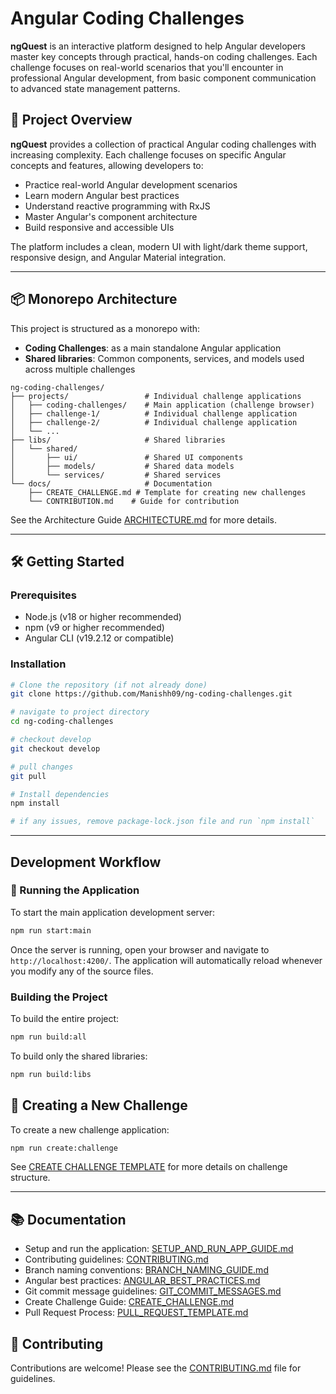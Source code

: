 # Angular Coding Challenges

**ngQuest** is an interactive platform designed to help Angular developers master key concepts through practical, hands-on coding challenges. Each challenge focuses on real-world scenarios that you'll encounter in professional Angular development, from basic component communication to advanced state management patterns.

## 🚀 Project Overview

**ngQuest** provides a collection of practical Angular coding challenges with increasing complexity. Each challenge focuses on specific Angular concepts and features, allowing developers to:

- Practice real-world Angular development scenarios
- Learn modern Angular best practices
- Understand reactive programming with RxJS
- Master Angular's component architecture
- Build responsive and accessible UIs

The platform includes a clean, modern UI with light/dark theme support, responsive design, and Angular Material integration.

---

## 📦 Monorepo Architecture

This project is structured as a monorepo with:

- **Coding Challenges**: as a main standalone Angular application
- **Shared libraries**: Common components, services, and models used across multiple challenges

```
ng-coding-challenges/
├── projects/                 # Individual challenge applications
│   ├── coding-challenges/    # Main application (challenge browser)
│   ├── challenge-1/          # Individual challenge application
│   ├── challenge-2/          # Individual challenge application
│   └── ...
├── libs/                     # Shared libraries
│   └── shared/
│       ├── ui/               # Shared UI components
│       ├── models/           # Shared data models
│       └── services/         # Shared services
└── docs/                     # Documentation
    ├── CREATE_CHALLENGE.md # Template for creating new challenges
    └── CONTRIBUTION.md    # Guide for contribution
```

See the Architecture Guide [ARCHITECTURE.md](docs/ARCHITECTURE.md) for more details.

---

## 🛠️ Getting Started

### Prerequisites

- Node.js (v18 or higher recommended)
- npm (v9 or higher recommended)
- Angular CLI (v19.2.12 or compatible)

### Installation

```bash
# Clone the repository (if not already done)
git clone https://github.com/Manishh09/ng-coding-challenges.git

# navigate to project directory
cd ng-coding-challenges

# checkout develop
git checkout develop

# pull changes
git pull

# Install dependencies
npm install

# if any issues, remove package-lock.json file and run `npm install`
```

---

## Development Workflow

### 🚀 Running the Application

To start the main application development server:

```bash
npm run start:main
```

Once the server is running, open your browser and navigate to `http://localhost:4200/`. The application will automatically reload whenever you modify any of the source files.

### Building the Project

To build the entire project:

```bash
npm run build:all
```

To build only the shared libraries:

```bash
npm run build:libs
```

## 🚀 Creating a New Challenge

To create a new challenge application:

```bash
npm run create:challenge
```

See [CREATE CHALLENGE TEMPLATE](docs/CREATE_CHALLENGE.md) for more details on challenge structure.

---

## 📚 Documentation

- Setup and run the application: [SETUP_AND_RUN_APP_GUIDE.md](docs/SETUP_AND_RUN_APP_GUIDE.md)
- Contributing guidelines: [CONTRIBUTING.md](docs/CONTRIBUTING.md)
- Branch naming conventions: [BRANCH_NAMING_GUIDE.md](docs/BRANCH_NAMING_GUIDE.md)
- Angular best practices: [ANGULAR_BEST_PRACTICES.md](docs/ANGULAR_BEST_PRACTICES.md)
- Git commit message guidelines: [GIT_COMMIT_MESSAGES.md](docs/GIT_COMMIT_MESSAGES.md)
- Create Challenge Guide: [CREATE_CHALLENGE.md](docs/CREATE_CHALLENGE.md)
- Pull Request Process: [PULL_REQUEST_TEMPLATE.md](docs/PULL_REQUEST_TEMPLATE.md)

## 🤝 Contributing

Contributions are welcome! Please see the [CONTRIBUTING.md](docs/CONTRIBUTING.md) file for guidelines.
